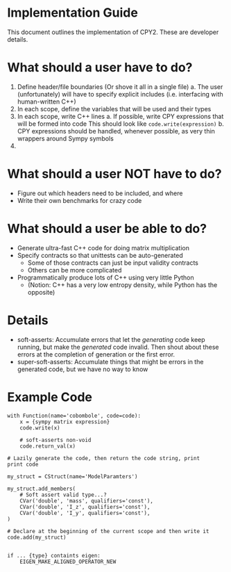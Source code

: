Implementation Guide
====================

This document outlines the implementation of CPY2. These are developer details.


# What should a user have to do?

1. Define header/file boundaries (Or shove it all in a single file)
    a. The user (unfortunately) will have to specify explicit includes (i.e. interfacing with human-written C++)
2. In each scope, define the variables that will be used and their types
3. In each scope, write C++ lines
    a. If possible, write CPY expressions that will be formed into code
        This should look like `code.write(expression)`
    b. CPY expressions should be handled, whenever possible, as very thin wrappers around Sympy symbols
4.

# What should a user NOT have to do?

* Figure out which headers need to be included, and where
* Write their own benchmarks for crazy code

# What should a user be able to do?

* Generate ultra-fast C++ code for doing matrix multiplication
* Specify contracts so that unittests can be auto-generated
    * Some of those contracts can just be input validity contracts
    * Others can be more complicated
* Programmatically produce lots of C++ using very little Python
    * (Notion: C++ has a very low entropy density, while Python has the opposite)


# Details
* soft-asserts: Accumulate errors that let the *generating* code keep running, but make the *generated* code invalid. Then shout about these errors at the completion of generation or the first error.
* super-soft-asserts: Accumulate things that might be errors in the generated code, but we have no way to know


# Example Code
```
with Function(name='cobombole', code=code):
    x = {sympy matrix expression}
    code.write(x)

    # soft-asserts non-void
    code.return_val(x)

# Lazily generate the code, then return the code string, print
print code
```

```
my_struct = CStruct(name='ModelParamters')

my_struct.add_members(
    # Soft assert valid type...?
    CVar('double', 'mass', qualifiers='const'),
    CVar('double', 'I_z', qualifiers='const'),
    CVar('double', 'I_y', qualifiers='const'),
)

# Declare at the beginning of the current scope and then write it
code.add(my_struct)
```


```

```

```
if ... {type} containts eigen:
    EIGEN_MAKE_ALIGNED_OPERATOR_NEW
```
